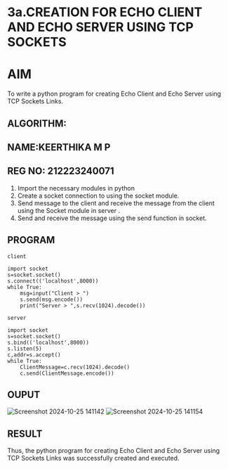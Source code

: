 # 3a.CREATION FOR ECHO CLIENT AND ECHO SERVER USING TCP SOCKETS
# AIM
To write a python program for creating Echo Client and Echo Server using TCP
Sockets Links.
## ALGORITHM:
## NAME:KEERTHIKA M P
## REG NO: 212223240071
1. Import the necessary modules in python
2. Create a socket connection to using the socket module.
3. Send message to the client and receive the message from the client using the Socket module in
 server .
4. Send and receive the message using the send function in socket.
## PROGRAM
```
client

import socket 
s=socket.socket() 
s.connect(('localhost',8000)) 
while True: 
    msg=input("Client > ") 
    s.send(msg.encode()) 
    print("Server > ",s.recv(1024).decode())
```
```
server

import socket 
s=socket.socket() 
s.bind(('localhost',8000)) 
s.listen(5) 
c,addr=s.accept() 
while True: 
    ClientMessage=c.recv(1024).decode() 
    c.send(ClientMessage.encode())
```

## OUPUT
![Screenshot 2024-10-25 141142](https://github.com/user-attachments/assets/4f9fa52d-5273-429c-a3f4-5b6952fc3001)
![Screenshot 2024-10-25 141154](https://github.com/user-attachments/assets/c021b50f-388d-4688-9104-6b0e56caa430)


## RESULT
Thus, the python program for creating Echo Client and Echo Server using TCP Sockets Links 
was successfully created and executed.
